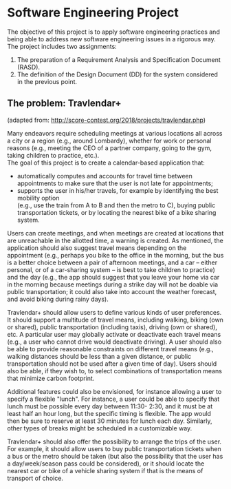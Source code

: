 # Software Engineering Project

The	objective	of this	project	is to	apply	software engineering practices and being able to address new software engineering issues in a rigorous way.
The project includes two assignments:
1. The preparation of a Requirement Analysis and Specification Document (RASD).
2. The definition of the Design Document (DD) for the system considered in the previous point.

## The problem: Travlendar+
(adapted from: http://score-contest.org/2018/projects/travlendar.php)  
  
Many endeavors  require  scheduling meetings at  various locations all across a  city or a  region  (e.g., 
around  Lombardy),  whether  for  work  or  personal  reasons (e.g., meeting  the  CEO  of  a  partner company, going  to  the gym, taking children  to practice, etc.).  
The goal of  this project is  to create a calendar-based  application that:  
- automatically  computes  and  accounts  for  travel  time  between appointments  to make sure  that the user is not late  for appointments;
- supports  the user in his/her travels, for example by identifying the best mobility option  
(e.g., use the train from A to B and then the metro to C), buying public transportation  tickets, or by locating  the nearest bike of a bike  sharing system.  

Users can create meetings, and when meetings are created at locations  that are unreachable in the allotted  time, a warning is created. As mentioned,  the application should also suggest  travel means 
depending on the appointment (e.g., perhaps you bike to the office in the morning, but the bus is a 
better choice between a pair of afternoon meetings, and a car – either personal, or of a car-sharing 
system – is best to take children to practice) and the day (e.g., the app should suggest that you leave 
your home via car in the morning because meetings during a strike day will not be doable via public 
transportation;  it  could  also  take  into  account  the  weather  forecast,  and  avoid  biking  during  rainy 
days).  

Travlendar+ should  allow  users  to  define  various  kinds  of  user  preferences.  It  should  support  a 
multitude of travel means, including walking, biking (own or shared), public transportation (including 
taxis), driving (own or shared), etc. A particular user may globally activate or deactivate each  travel 
means (e.g., a user who cannot drive would deactivate driving). A user should also be able to provide 
reasonable constraints on different travel means (e.g., walking distances should be less than a given 
distance, or public transportation should not be used after a given time of day). Users should also be 
able, if they wish to, to select combinations of transportation means that minimize carbon footprint.  

Additional features could also be envisioned, for instance allowing a user to specify a flexible "lunch". 
For instance, a user could be able  to specify  that lunch must be possible every day between 11:30-
2:30, and it must be at least half an hour long, but the specific timing is flexible. The app would then 
be sure  to  reserve at least 30 minutes  for lunch each day. Similarly, other  types of breaks might be 
scheduled in a customizable way.  

Travlendar+ should also offer the possibility to arrange the trips of the user. For example, it should allow users to buy public transportation tickets when a bus or
the metro should be taken (but also the possibility that the user has a day/week/season pass could be considered), or it should locate the nearest car or bike of a vehicle sharing system if that is the means of transport of choice.